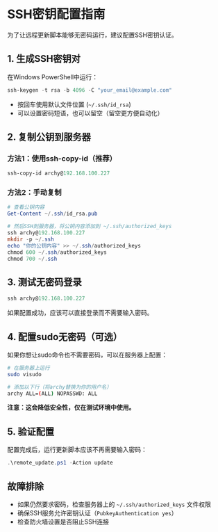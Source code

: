 # SSH密钥配置指南

为了让远程更新脚本能够无密码运行，建议配置SSH密钥认证。

## 1. 生成SSH密钥对

在Windows PowerShell中运行：

```powershell
ssh-keygen -t rsa -b 4096 -C "your_email@example.com"
```

- 按回车使用默认文件位置 (`~/.ssh/id_rsa`)
- 可以设置密码短语，也可以留空（留空更方便自动化）

## 2. 复制公钥到服务器

### 方法1：使用ssh-copy-id（推荐）
```powershell
ssh-copy-id archy@192.168.100.227
```

### 方法2：手动复制
```powershell
# 查看公钥内容
Get-Content ~/.ssh/id_rsa.pub

# 然后SSH到服务器，将公钥内容添加到 ~/.ssh/authorized_keys
ssh archy@192.168.100.227
mkdir -p ~/.ssh
echo "你的公钥内容" >> ~/.ssh/authorized_keys
chmod 600 ~/.ssh/authorized_keys
chmod 700 ~/.ssh
```

## 3. 测试无密码登录

```powershell
ssh archy@192.168.100.227
```

如果配置成功，应该可以直接登录而不需要输入密码。

## 4. 配置sudo无密码（可选）

如果你想让sudo命令也不需要密码，可以在服务器上配置：

```bash
# 在服务器上运行
sudo visudo

# 添加以下行（将archy替换为你的用户名）
archy ALL=(ALL) NOPASSWD: ALL
```

**注意：这会降低安全性，仅在测试环境中使用。**

## 5. 验证配置

配置完成后，运行更新脚本应该不再需要输入密码：

```powershell
.\remote_update.ps1 -Action update
```

## 故障排除

- 如果仍然要求密码，检查服务器上的 `~/.ssh/authorized_keys` 文件权限
- 确保SSH服务允许密钥认证（`PubkeyAuthentication yes`）
- 检查防火墙设置是否阻止SSH连接